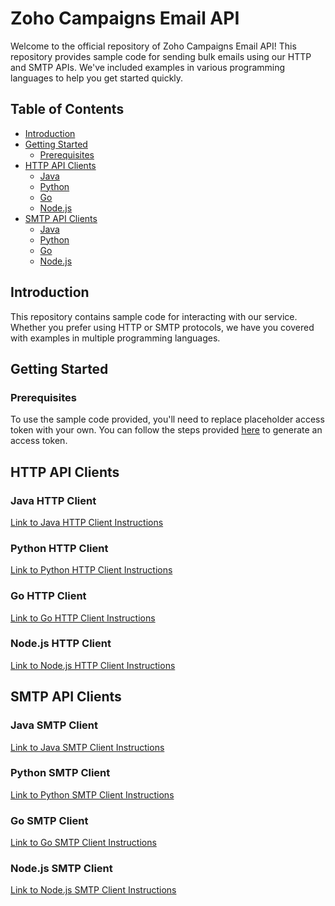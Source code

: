 # Zoho Campaigns Email API

Welcome to the official repository of Zoho Campaigns Email API! This repository provides sample code for sending bulk emails using our HTTP and SMTP APIs. We've included examples in various programming languages to help you get started quickly.

## Table of Contents

- [Introduction](#introduction)
- [Getting Started](#getting-started)
  - [Prerequisites](#prerequisites)
- [HTTP API Clients](#http-api-clients)
  - [Java](#java-http-client)
  - [Python](#python-http-client)
  - [Go](#go-http-client)
  - [Node.js](#nodejs-http-client)
- [SMTP API Clients](#smtp-api-clients)
  - [Java](#java-smtp-client)
  - [Python](#python-smtp-client)
  - [Go](#go-smtp-client)
  - [Node.js](#nodejs-smtp-client)

## Introduction

This repository contains sample code for interacting with our service. Whether you prefer using HTTP or SMTP protocols, we have you covered with examples in multiple programming languages.

## Getting Started

### Prerequisites

To use the sample code provided, you'll need to replace placeholder access token with your own. You can follow the steps provided [here](https://zoho.com) to generate an access token.

## HTTP API Clients

### Java HTTP Client

[Link to Java HTTP Client Instructions](HTTP/java/README.md)

### Python HTTP Client

[Link to Python HTTP Client Instructions](HTTP/python)

### Go HTTP Client

[Link to Go HTTP Client Instructions](HTTP/go)

### Node.js HTTP Client

[Link to Node.js HTTP Client Instructions](HTTP/nodejs)

## SMTP API Clients

### Java SMTP Client

[Link to Java SMTP Client Instructions](SMTP/java)

### Python SMTP Client

[Link to Python SMTP Client Instructions](SMTP/python)

### Go SMTP Client

[Link to Go SMTP Client Instructions](SMTP/go)

### Node.js SMTP Client

[Link to Node.js SMTP Client Instructions](SMTP/nodejs)
